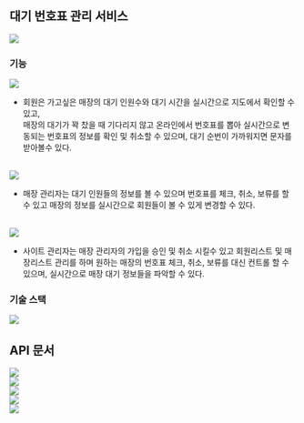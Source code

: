 ## 대기 번호표 관리 서비스
<img src="https://user-images.githubusercontent.com/69130921/116804258-5e26b980-ab58-11eb-8b20-af9ca681f76b.png"><br>

### 기능

<img src="https://user-images.githubusercontent.com/69130921/116804270-77c80100-ab58-11eb-891d-358377648a45.png"><br>
- 회원은 가고싶은 매장의 대기 인원수와 대기 시간을 실시간으로 지도에서 확인할 수 있고,<br>
매장의 대기가 꽉 찼을 때 기다리지 않고 온라인에서 번호표를 뽑아 실시간으로 변동되는 번호표의 정보를 확인 및 취소할 수 있으며, 대기 순번이 가까워지면 문자를 받아볼수 있다.<br><br>

<img src="https://user-images.githubusercontent.com/69130921/116804203-f53f4180-ab57-11eb-9e56-458a7bd4dc70.png"><br>
- 매장 관리자는 대기 인원들의 정보를 볼 수 있으며 번호표를 체크, 취소, 보류를 할 수 있고 매장의 정보를 실시간으로 회원들이 볼 수 있게 변경할 수 있다.<br><br>

<img src="https://user-images.githubusercontent.com/69130921/116804214-0d16c580-ab58-11eb-9aa1-ffc2055eabad.png"><br>
- 사이트 관리자는 매장 관리자의 가입을 승인 및 취소 시킬수 있고 회원리스트 및 매장리스트 관리를 하며 원하는 매장의 번호표 체크, 취소, 보류를 대신 컨트롤 할 수 있으며, 실시간으로 매장 대기 정보들을 파악할 수 있다.<br>

### 기술 스택

<img src="https://user-images.githubusercontent.com/69130921/116891107-4b4fda00-ac69-11eb-9b2b-68bbd9729123.png"><br>

## API 문서
<img src="https://i.ibb.co/8gXfcxH/2021-05-03-11-56-28.png"><br>
<img src="https://i.ibb.co/6JpdzZX/2021-05-03-11-55-51.png"><br>
<img src="https://i.ibb.co/HzMr0JQ/2021-05-03-11-55-58.png"><br>
<img src="https://i.ibb.co/6chC5dW/2021-05-03-11-56-09.png"><br>
<img src="https://i.ibb.co/1GdpDF8/2021-05-03-11-56-18.png"><br>


 
